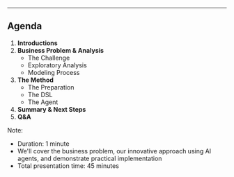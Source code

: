 ---

## Agenda

1. **Introductions**
2. **Business Problem & Analysis**
   - The Challenge
   - Exploratory Analysis
   - Modeling Process
3. **The Method**
   - The Preparation
   - The DSL
   - The Agent
4. **Summary & Next Steps**
5. **Q&A**

Note:
- Duration: 1 minute
- We'll cover the business problem, our innovative approach using AI agents, and demonstrate practical implementation
- Total presentation time: 45 minutes
